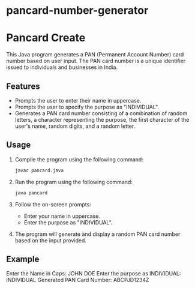 # pancard-number-generator
# Pancard Create

This Java program generates a PAN (Permanent Account Number) card number based on user input. The PAN card number is a unique identifier issued to individuals and businesses in India.

## Features

- Prompts the user to enter their name in uppercase.
- Prompts the user to specify the purpose as "INDIVIDUAL".
- Generates a PAN card number consisting of a combination of random letters, a character representing the purpose, the first character of the user's name, random digits, and a random letter.

## Usage

1. Compile the program using the following command:

    ```sh
    javac pancard.java
    ```

2. Run the program using the following command:

    ```sh
    java pancard
    ```

3. Follow the on-screen prompts:

    - Enter your name in uppercase.
    - Enter the purpose as "INDIVIDUAL".

4. The program will generate and display a random PAN card number based on the input provided.

## Example

Enter the Name in Caps:
JOHN DOE
Enter the purpose as INDIVIDUAL:
INDIVIDUAL
Generated PAN Card Number: ABCPJD1234Z
